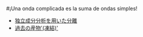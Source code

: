 #¡Una onda complicada es la suma de ondas simples!
- [独立成分分析を用いた分離](/Jsimluken/ICA)
- [過去の産物'(凍結)'](/Jsimluken/GarageCollection/)
